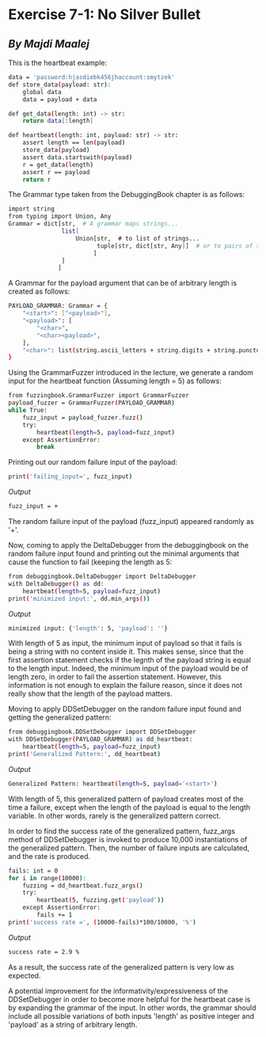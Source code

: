 # Exercise 7-1: No Silver Bullet
## _By Majdi Maalej_

This is the heartbeat example:
```sh
data = 'password:hjasdiebk456jhaccount:smytzek'
def store_data(payload: str):
    global data
    data = payload + data

def get_data(length: int) -> str:
    return data[:length]

def heartbeat(length: int, payload: str) -> str:
    assert length == len(payload)
    store_data(payload)
    assert data.startswith(payload)
    r = get_data(length)
    assert r == payload
    return r
```

The Grammar type taken from the DebuggingBook chapter is as follows:
```sh
import string
from typing import Union, Any
Grammar = dict[str,  # A grammar maps strings...
               list[
                   Union[str,  # to list of strings...
                         tuple[str, dict[str, Any]]  # or to pairs of strings and attributes.
                        ]
               ]
              ]
```
A Grammar for the payload argument that can be of arbitrary length is created as follows:
```sh
PAYLOAD_GRAMMAR: Grammar = {
    "<start>": ["<payload>"],
    "<payload>": [
        "<char>",
        "<char><payload>",
    ],
    "<char>": list(string.ascii_letters + string.digits + string.punctuation)
}
```
Using the GrammarFuzzer introduced in the lecture, we generate a random input for the heartbeat function (Assuming length = 5) as follows: 
```sh
from fuzzingbook.GrammarFuzzer import GrammarFuzzer
payload_fuzzer = GrammarFuzzer(PAYLOAD_GRAMMAR)
while True:
    fuzz_input = payload_fuzzer.fuzz()
    try:
        heartbeat(length=5, payload=fuzz_input)
    except AssertionError:
        break
```
Printing out our random failure input of the payload:
```sh
print('failing_input=', fuzz_input)
```
_Output_
```sh
fuzz_input = +
```
The random failure input of the payload (fuzz_input) appeared randomly as '+'.

Now, coming to apply the DeltaDebugger from the debuggingbook on the random failure input found and printing out the minimal arguments that cause the function to fail (keeping the length as 5:
```sh
from debuggingbook.DeltaDebugger import DeltaDebugger
with DeltaDebugger() as dd:
    heartbeat(length=5, payload=fuzz_input)
print('minimized input:', dd.min_args())
```
_Output_
```sh
minimized input: {'length': 5, 'payload': ''}
```
With length of 5 as input, the minimum input of payload so that it fails is being a string with no content inside it. This makes sense, since that the first assertion statement checks if the legnth of the payload string is equal to the length input. Indeed, the minimum input of the payload would be of length zero, in order to fail the assertion statement.
However, this information is not enough to explain the failure reason, since it does not really show that the length of the payload matters.

Moving to apply DDSetDebugger on the random failure input found and getting the generalized pattern:
```sh
from debuggingbook.DDSetDebugger import DDSetDebugger
with DDSetDebugger(PAYLOAD_GRAMMAR) as dd_heartbeat:
    heartbeat(length=5, payload=fuzz_input)
print('Generalized Pattern:', dd_heartbeat)
```
_Output_
```sh
Generalized Pattern: heartbeat(length=5, payload='<start>')
```
With length of 5, this generalized pattern of payload creates most of the time a failure, except when the length of the payload is equal to the length variable. In other words, rarely is the generalized pattern correct.

In order to find the success rate of the generalized pattern, fuzz_args method of DDSetDebugger is invoked to produce 10,000 instantiations of the generalized pattern. Then, the number of failure inputs are calculated, and the rate is produced.
```sh
fails: int = 0
for i in range(10000):
    fuzzing = dd_heartbeat.fuzz_args()
    try:
        heartbeat(5, fuzzing.get('payload'))
    except AssertionError:
        fails += 1
print('success rate =', (10000-fails)*100/10000, '%')
```
_Output_
```sh
success rate = 2.9 %
```
As a result, the success rate of the generalized pattern is very low as expected.

A potential improvement for the informativity/expressiveness of the DDSetDebugger in order to become more helpful for the heartbeat case is by expanding the grammar of the input. In other words, the grammar should include all possible variations of both inputs 'length' as positive integer and 'payload' as a string of arbitrary length.
